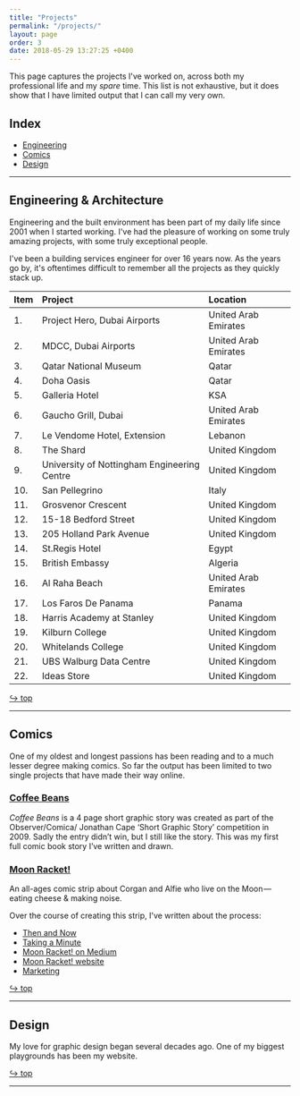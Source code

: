 ```yaml
---
title: "Projects"
permalink: "/projects/"
layout: page
order: 3
date: 2018-05-29 13:27:25 +0400
---
```

This page captures the projects I've worked on, across both my professional life and my _spare_ time. This list is not exhaustive, but it does show that I have limited output that I can call my very own.

## Index
- [Engineering](#engineering--architecture)
- [Comics](#comics)
- [Design](#design)

---

## Engineering & Architecture 
Engineering and the built environment has been part of my daily life since 2001 when I started working. I've had the pleasure of working on some truly amazing projects, with some truly exceptional people. 

I've been a building services engineer for over 16 years now. As the years go by, it's oftentimes difficult to remember all the projects as they quickly stack up. 

| Item | Project | Location |
|:--|:--|:--|
| 1. | Project Hero, Dubai Airports | United Arab Emirates |
| 2. | MDCC, Dubai Airports | United Arab Emirates |
| 3. | Qatar National Museum | Qatar |
| 4. | Doha Oasis | Qatar |
| 5. | Galleria Hotel | KSA |
| 6. | Gaucho Grill, Dubai | United Arab Emirates |
| 7. | Le Vendome Hotel, Extension | Lebanon |
| 8. | The Shard | United Kingdom |
| 9. | University of Nottingham Engineering Centre | United Kingdom |
| 10. | San Pellegrino | Italy |
| 11. | Grosvenor Crescent | United Kingdom |
| 12. | 15-18 Bedford Street | United Kingdom |
| 13. | 205 Holland Park Avenue | United Kingdom |
| 14. | St.Regis Hotel | Egypt |
| 15. | British Embassy | Algeria |
| 16. | Al Raha Beach | United Arab Emirates |
| 17. | Los Faros De Panama | Panama |
| 18. | Harris Academy at Stanley | United Kingdom |
| 19. | Kilburn College | United Kingdom |
| 20. | Whitelands College | United Kingdom |
| 21. | UBS Walburg Data Centre | United Kingdom |
| 22. | Ideas Store | United Kingdom |

[&#x21AA;&#xFE0E; top](#index)

---

## Comics 
One of my oldest and longest passions has been reading and to a much lesser degree making comics. So far the output has been limited to two single projects that have made their way online. 

### [Coffee Beans](https://medium.com/cerebral-interviews/coffee-beans-f79f0472e59f)
_Coffee Beans_ is a 4 page short graphic story was created as part of the Observer/Comica/ Jonathan Cape ‘Short Graphic Story’ competition in 2009. Sadly the entry didn’t win, but I still like the story. This was my first full comic book story I’ve written and drawn.  

### [Moon Racket!](http://www.moonracket.com)
An all-ages comic strip about Corgan and Alfie who live on the Moon — eating cheese & making noise.

Over the course of creating this strip, I've written about the process:
- [Then and Now](https://www.kaa.bz/2017/08/09/then-andnow.html)
- [Taking a Minute](https://www.kaa.bz/2015/07/13/i-just-published.html)
- [Moon Racket! on Medium](https://www.kaa.bz/2015/06/22/moon-racket-on.html)
- [Moon Racket! website](https://www.kaa.bz/2015/06/09/gallery-moon-racket.html) 
- [Marketing](https://www.kaa.bz/2015/05/27/marketing.html)

[&#x21AA;&#xFE0E; top](#index)

---

## Design
My love for graphic design began several decades ago. One of my biggest playgrounds has been my website. 

[&#x21AA;&#xFE0E; top](#index)

---

